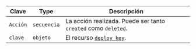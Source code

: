 | Clave    | Type        | Descripción                                                        |
| -------- | ----------- | ------------------------------------------------------------------ |
| `Acción` | `secuencia` | La acción realizada. Puede ser tanto `created` como `deleted`.     |
| `clave`  | `objeto`    | El recurso [`deploy key`](/rest/reference/repos#get-a-deploy-key). |
